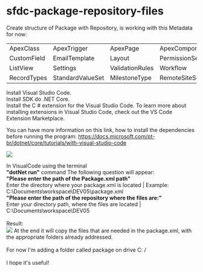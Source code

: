 # sfdc-package-repository-files

Create structure of Package with Repository, 
is working with this Metadata for now:

<table>
  <tr>
    <td>ApexClass</td>
    <td>ApexTrigger</td>
    <td>ApexPage</td>
    <td>ApexComponent</td>
    <td>CustomMetadata</td>
    <td>CustomObject</td>
  </tr>
  <tr>
    <td>CustomField</td>
    <td>EmailTemplate</td>
    <td>Layout</td>
    <td>PermissionSet</td>
    <td>Profile</td>
    <td>Flow</td>
    <td>FlowDefinition</td>
  </tr>
  <tr>
    <td>ListView</td>
    <td>Settings</td>
    <td>ValidationRules</td>
    <td>Workflow</td>
    <td>WorkflowRules</td>
    <td>Weblink</td>
  </tr>
  <tr>
    <td>RecordTypes</td>
    <td>StandardValueSet</td>
    <td>MilestoneType</td>
    <td>RemoteSiteSetting</td>
  </tr>
</table>

Install  Visual Studio Code.<br />
Install SDK do .NET Core.<br />
Install the C # extension for the Visual Studio Code. To learn more about installing extensions in Visual Studio Code, check out the VS Code Extension Marketplace.<br />

You can have more information on this link, how to install the dependencies before running the program:
https://docs.microsoft.com/pt-br/dotnet/core/tutorials/with-visual-studio-code<br />

<img src="https://github.com/brunoslribeiro/sfdc-package-repository-files/blob/master/assets/SFDC-PackageManifest.PNG">

In VisualCode using the terminal <br />
<strong>"dotNet run"</strong> command The following question will appear:<br />
<strong>"Please enter the path of the Package.xml path"</strong><br />
Enter the directory where your package.xml is located | Example: C:\Documents\workspace\DEV05\package.xml<br />
<strong>"Please enter the path of the repository where the files are:"</strong><br />
Enter your directory path, where the files are located | C:\Documents\workspace\DEV05<br />
<br />
Result:<br />
<img src="https://github.com/brunoslribeiro/sfdc-package-repository-files/blob/master/assets/Result.PNG">
At the end it will copy the files that are needed in the package.xml, with the appropriate folders already addressed.<br />
<br />
For now I'm adding a folder called package on drive C: / <br />
<br />
I hope it's useful!<br />
